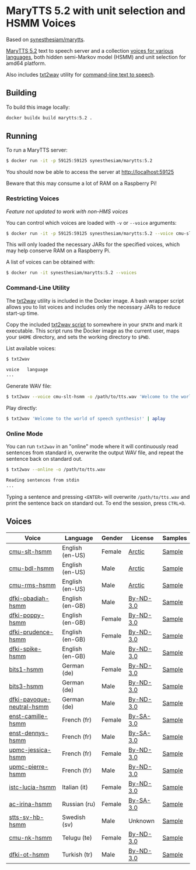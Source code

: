 # MaryTTS 5.2 with unit selection and HSMM Voices

Based on [synesthesiam/marytts](https://hub.docker.com/r/synesthesiam/marytts).

[MaryTTS 5.2](http://mary.dfki.de) text to speech server and a collection [voices for various languages](#voices), both hidden semi-Markov model (HSMM) and unit selection for amd64 platform.

Also includes [txt2wav](https://github.com/marytts/marytts-txt2wav) utility for [command-line text to speech](#command-line-utility).

## Building

To build this image locally:

```bash
docker buildx build marytts:5.2 .
```

## Running

To run a MaryTTS server:

```bash
$ docker run -it -p 59125:59125 synesthesiam/marytts:5.2
```

You should now be able to access the server at [http://localhost:59125](http://localhost:59125)

Beware that this may consume a lot of RAM on a Raspberry Pi!

### Restricting Voices

*Feature not updated to work with non-HMS voices*

You can control which voices are loaded with `-v` or `--voice` arguments:

```bash
$ docker run -it -p 59125:59125 synesthesiam/marytts:5.2 --voice cmu-slt-hsmm --voice cmu-rms-hsmm
```

This will only loaded the necessary JARs for the specified voices, which may help conserve RAM on a Raspberry Pi.

A list of voices can be obtained with:

```bash
$ docker run -it synesthesiam/marytts:5.2 --voices
```

### Command-Line Utility

The [txt2wav](https://github.com/marytts/marytts-txt2wav) utility is included in the Docker image.
A bash wrapper script allows you to list voices and includes only the necessary JARs to reduce start-up time.

Copy the included [txt2wav script](docker/txt2wav) to somewhere in your `$PATH` and mark it executable.
This script runs the Docker image as the current user, maps your `$HOME` directory, and sets the working directory to `$PWD`.

List available voices:

```bash
$ txt2wav

voice	language
...
```

Generate WAV file:

```bash
$ txt2wav --voice cmu-slt-hsmm -o /path/to/tts.wav 'Welcome to the world of speech synthesis!'
```

Play directly:

```bash
$ txt2wav 'Welcome to the world of speech synthesis!' | aplay
```

### Online Mode

You can run `txt2wav` in an "online" mode where it will continuously read sentences from standard in, overwrite the output WAV file, and repeat the sentence back on standard out.

```bash
$ txt2wav --online -o /path/to/tts.wav

Reading sentences from stdin
...
```

Typing a sentence and pressing `<ENTER>` will overwrite `/path/to/tts.wav` and print the sentence back on standard out. To end the session, press `CTRL+D`.

## Voices

| Voice                                                                                   | Language        | Gender   | License                         | Samples                                                  |
| -----                                                                                   | ----------      | -------- | ---------                       | ---                                                      |
| [cmu-slt-hsmm](https://github.com/marytts/voice-cmu-slt-hsmm)                           | English (en-US) | Female   | [Arctic](licenses/ARCTIC)       | [Sample](samples/cmu-slt-hsmm.wav?raw=true)              |
| [cmu-bdl-hsmm](https://github.com/marytts/voice-cmu-bdl-hsmm)                           | English (en-US) | Male     | [Arctic](licenses/ARCTIC)       | [Sample](samples/cmu-bdl-hsmm.wav?raw=true)              |
| [cmu-rms-hsmm](https://github.com/marytts/voice-cmu-rms-hsmm)                           | English (en-US) | Male     | [Arctic](licenses/ARCTIC)       | [Sample](samples/cmu-rms-hsmm.wav?raw=true)              |
| [dfki-obadiah-hsmm](https://github.com/marytts/voice-dfki-obadiah-hsmm)                 | English (en-GB) | Male     | [By-ND-3.0](licenses/BY-ND-3.0) | [Sample](samples/dfki-obadiah-hsmm.wav?raw=true)         |
| [dfki-poppy-hsmm](https://github.com/marytts/voice-dfki-poppy-hsmm)                     | English (en-GB) | Female   | [By-ND-3.0](licenses/BY-ND-3.0) | [Sample](samples/dfki-poppy-hsmm.wav?raw=true)           |
| [dfki-prudence-hsmm](https://github.com/marytts/voice-prudence-slt-hsmm)                | English (en-GB) | Female   | [By-ND-3.0](licenses/BY-ND-3.0) | [Sample](samples/dfki-prudence-hsmm.wav?raw=true)        |
| [dfki-spike-hsmm](https://github.com/marytts/voice-dfki-spike-hsmm)                     | English (en-GB) | Male     | [By-ND-3.0](licenses/BY-ND-3.0) | [Sample](samples/dfki-spike-hsmm.wav?raw=true)           |
| [bits1-hsmm](https://github.com/marytts/voice-bits1-hsmm)                               | German (de)     | Female   | [By-ND-3.0](licenses/BY-ND-3.0) | [Sample](samples/bits1-hsmm.wav?raw=true)                |
| [bits3-hsmm](https://github.com/marytts/voice-bits3-hsmm)                               | German (de)     | Male     | [By-ND-3.0](licenses/BY-ND-3.0) | [Sample](samples/bits3-hsmm.wav?raw=true)                |
| [dfki-pavoque-neutral-hsmm](https://github.com/marytts/voice-dfki-pavoque-neutral-hsmm) | German (de)     | Male     | [By-ND-3.0](licenses/BY-ND-3.0) | [Sample](samples/dfki-pavoque-neutral-hsmm.wav?raw=true) |
| [enst-camille-hsmm](https://github.com/marytts/voice-enst-camille-hsmm)                 | French (fr)     | Female   | [By-SA-3.0](licenses/BY-SA-3.0) | [Sample](samples/enst-camille-hsmm.wav?raw=true)         |
| [enst-dennys-hsmm](https://github.com/marytts/voice-enst-dennys-hsmm)                   | French (fr)     | Male     | [By-SA-3.0](licenses/BY-SA-3.0) | [Sample](samples/enst-dennys-hsmm.wav?raw=true)          |
| [upmc-jessica-hsmm](https://github.com/marytts/voice-upmc-jessica-hsmm)                 | French (fr)     | Female   | [By-ND-3.0](licenses/BY-ND-3.0) | [Sample](samples/upmc-jessica-hsmm.wav?raw=true)         |
| [upmc-pierre-hsmm](https://github.com/marytts/voice-upmc-pierre-hsmm)                   | French (fr)     | Male     | [By-ND-3.0](licenses/BY-ND-3.0) | [Sample](samples/upmc-pierre-hsmm.wav?raw=true)          |
| [istc-lucia-hsmm](https://github.com/marytts/voice-istc-lucia-hsmm)                     | Italian (it)    | Female   | [By-ND-3.0](licenses/BY-ND-3.0) | [Sample](samples/istc-lucia-hsmm.wav?raw=true)           |
| [ac-irina-hsmm](https://github.com/marytts/voice-ac-irina)                              | Russian (ru)    | Female   | [By-SA-3.0](licenses/BY-SA-3.0) | [Sample](samples/ac-irina-hsmm.wav?raw=true)             |
| [stts-sv-hb-hsmm](https://github.com/HaraldBerthelsen/voice-stts-sv-hb-hsmm)            | Swedish (sv)    | Male     | Unknown                         | [Sample](samples/stts-sv-hb-hsmm.wav?raw=true)           |
| [cmu-nk-hsmm](https://github.com/marytts/voice-cmu-nk-hsmm)                             | Telugu (te)     | Female   | [By-ND-3.0](licenses/BY-ND-3.0) | [Sample](samples/cmu-nk-hsmm.wav?raw=true)               |
| [dfki-ot-hsmm](https://github.com/marytts/voice-dfki-ot-hsmm)                           | Turkish (tr)    | Male     | [By-ND-3.0](licenses/BY-ND-3.0) | [Sample](samples/dfki-ot-hsmm.wav?raw=true)              |
